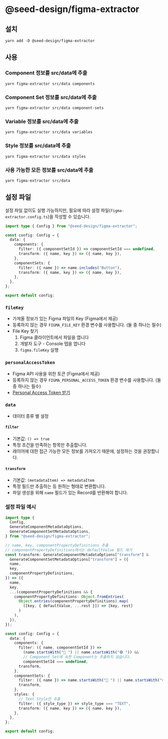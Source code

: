 # @seed-design/figma-extractor

## 설치

```shell
yarn add -D @seed-design/figma-extractor
```

## 사용

### Component 정보를 src/data에 추출

```shell
yarn figma-extractor src/data components
```

### Component Set 정보를 src/data에 추출

```shell
yarn figma-extractor src/data component-sets
```

### Variable 정보를 src/data에 추출

```shell
yarn figma-extractor src/data variables
```

### Style 정보를 src/data에 추출

```shell
yarn figma-extractor src/data styles
```

### 사용 가능한 모든 정보를 src/data에 추출

```shell
yarn figma-extractor src/data
```

## 설정 파일

설정 파일 없이도 실행 가능하지만, 필요에 따라 설정 파일(`figma-extractor.config.ts`)을 작성할 수 있습니다.

```ts
import type { Config } from "@seed-design/figma-extractor";

const config: Config = {
  data: {
    components: {
      filter: ({ componentSetId }) => componentSetId === undefined,
      transform: ({ name, key }) => ({ name, key }),
    },
    componentSets: {
      filter: ({ name }) => name.includes("Button"),
      transform: ({ name, key }) => ({ name, key }),
    },
  },
};

export default config;
```

### `fileKey`

- 가져올 정보가 있는 Figma 파일의 Key (Figma에서 제공)
- 등록하지 않는 경우 `FIGMA_FILE_KEY` 환경 변수를 사용합니다. (둘 중 하나는 필수)
- File Key 찾기
  1. Figma 클라이언트에서 파일을 엽니다
  1. 개발자 도구 - Console 탭을 엽니다
  1. `figma.fileKey` 실행

### `personalAccessToken`

- Figma API 사용을 위한 토큰 (Figma에서 제공)
- 등록하지 않는 경우 `FIGMA_PERSONAL_ACCESS_TOKEN` 환경 변수를 사용합니다. (둘 중 하나는 필수)
- [Personal Access Token 받기](https://www.figma.com/developers/api#access-tokens)

### `data`

- 데이터 종류 별 설정

#### `filter`

- 기본값: `() => true`
- 특정 조건을 만족하는 항목만 추출합니다.
- 레이어에 대한 접근 가능한 모든 정보를 가져오기 때문에, 설정하는 것을 권장합니다.

#### `transform`

- 기본값: `(metadataItem) => metadataItem`
- 특정 필드만 추출하는 등 원하는 형태로 변환합니다.
- 파일 생성을 위해 `name` 필드가 있는 Record를 반환해야 합니다.

### 설정 파일 예시

```ts
import type {
  Config,
  GenerateComponentMetadataOptions,
  GenerateComponentSetMetadataOptions,
} from "@seed-design/figma-extractor";

// name, key, componentPropertyDefinitions 추출
// componentPropertyDefinitions에서는 defaultValue 필드 제거
const transform: GenerateComponentMetadataOptions["transform"] &
  GenerateComponentSetMetadataOptions["transform"] = ({
  name,
  key,
  componentPropertyDefinitions,
}) => ({
  name,
  key,
  ...(componentPropertyDefinitions && {
    componentPropertyDefinitions: Object.fromEntries(
      Object.entries(componentPropertyDefinitions).map(
        ([key, { defaultValue, ...rest }]) => [key, rest]
      )
    ),
  }),
});

const config: Config = {
  data: {
    components: {
      filter: ({ name, componentSetId }) =>
        (name.startsWith("🔵 ") || name.startsWith("🟢 ")) &&
        // Component Set에 속한 Component는 추출하지 않습니다.
        componentSetId === undefined,
      transform,
    },
    componentSets: {
      filter: ({ name }) => name.startsWith("🔵 ") || name.startsWith("🟢 "),
      transform,
    },
    styles: {
      // Text Style만 추출
      filter: ({ style_type }) => style_type === "TEXT",
      transform: ({ name, key }) => ({ name, key }),
    },
  },
};

export default config;
```
